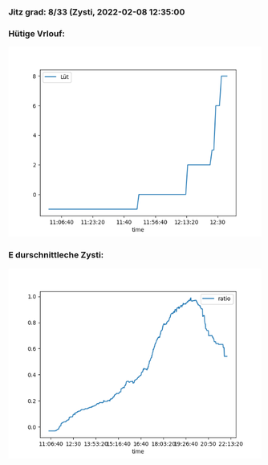### Jitz grad: 8/33 (Zysti, 2022-02-08 12:35:00

### Hütige Vrlouf:
![Graph](Today.png)

### E durschnittleche Zysti:
![Graph](Zysti.png)